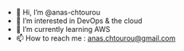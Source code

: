 - 👋 Hi, I’m @anas-chtourou
- 👀 I’m interested in DevOps & the cloud
- 🌱 I’m currently learning AWS
- 📫 How to reach me : anas.chtourou@gmail.com

<!---
anas-chtourou/anas-chtourou is a ✨ special ✨ repository because its `README.md` (this file) appears on your GitHub profile.
You can click the Preview link to take a look at your changes.
--->
